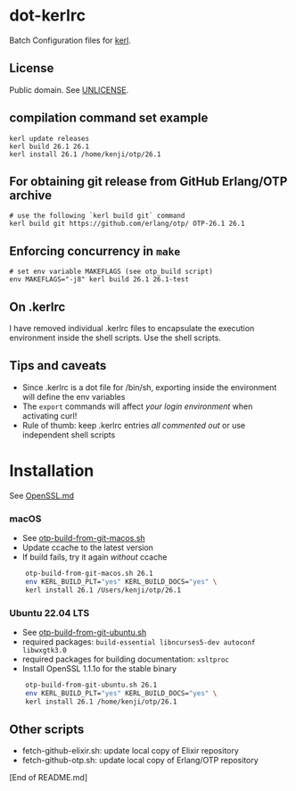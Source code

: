 # dot-kerlrc

Batch Configuration files for [kerl](https://github.com/kerl/kerl/).

## License

Public domain. See [UNLICENSE](UNLICENSE).

## compilation command set example

    kerl update releases
    kerl build 26.1 26.1
    kerl install 26.1 /home/kenji/otp/26.1

## For obtaining git release from GitHub Erlang/OTP archive

    # use the following `kerl build git` command
    kerl build git https://github.com/erlang/otp/ OTP-26.1 26.1

## Enforcing concurrency in `make`

    # set env variable MAKEFLAGS (see otp_build script)
    env MAKEFLAGS="-j8" kerl build 26.1 26.1-test

## On .kerlrc

I have removed individual .kerlrc files to encapsulate the execution environment inside the shell scripts. Use the shell scripts.

## Tips and caveats

* Since .kerlrc is a dot file for /bin/sh, exporting inside the environment will define the env variables
* The `export` commands will affect *your login environment* when activating curl!
* Rule of thumb: keep .kerlrc entries *all commented out* or use independent shell scripts

# Installation

See [OpenSSL.md](OpenSSL.md)

### macOS

* See [otp-build-from-git-macos.sh](otp-build-from-git-macos.sh)
* Update ccache to the latest version
* If build fails, try it again *without* ccache

```sh
    otp-build-from-git-macos.sh 26.1
    env KERL_BUILD_PLT="yes" KERL_BUILD_DOCS="yes" \
	kerl install 26.1 /Users/kenji/otp/26.1
```

### Ubuntu 22.04 LTS

* See [otp-build-from-git-ubuntu.sh](otp-build-from-git-ubuntu.sh)
* required packages: `build-essential libncurses5-dev autoconf libwxgtk3.0`
* required packages for building documentation: `xsltproc`
* Install OpenSSL 1.1.1o for the stable binary

```sh
    otp-build-from-git-ubuntu.sh 26.1
    env KERL_BUILD_PLT="yes" KERL_BUILD_DOCS="yes" \
	kerl install 26.1 /home/kenji/otp/26.1
```

## Other scripts

* fetch-github-elixir.sh: update local copy of Elixir repository
* fetch-github-otp.sh: update local copy of Erlang/OTP repository

[End of README.md]
